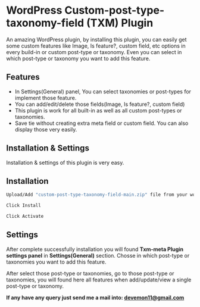 # WordPress Custom-post-type-taxonomy-field (TXM) Plugin

An amazing WordPress plugin, by installing this plugin, you can easily get some custom features like Image, Is feature?, custom field, etc options in every build-in or custom post-type or taxonomy.
Even you can select in which post-type or taxonomy you want to add this feature.

## Features

- In Settings(General) panel, You can select taxonomies or post-types for implement those feature.
- You can add/edit/delete those fields(Image, Is feature?, custom field)
- This plugin is work for all built-in as well as all custom post-types or taxonomies.
- Save tie without creating extra meta field or custom field. You can also display those very easily.

## Installation & Settings

Installation & settings of this plugin is very easy.

## Installation

```sh
Upload/Add "custom-post-type-taxonomy-field-main.zip" file from your wordpress admin plugins section
```
```sh
Click Install
```
```sh
Click Activate
```

## Settings

After complete successfully installation you will found **Txm-meta Plugin settings panel** in **Settings(General)** section. Chosse in which post-type or taxonomies you want to add this feature.

After select those post-type or taxonomies, go to those post-type or taxonomies, you will found here all features when add/update/view a single post-type or taxonomy.

**If any have any query just send me a mail into: devemon11@gmail.com**

